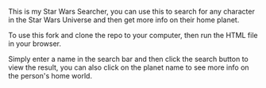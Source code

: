 This is my Star Wars Searcher, you can use this to search for any character in the Star Wars Universe and then get more info on their home planet.

To use this fork and clone the repo to your computer, then run the HTML file in your browser.

Simply enter a name in the search bar and then click the search button to view the result, you can also click on the planet name to see more info on the person's home world.